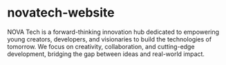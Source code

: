 # novatech-website
NOVA Tech is a forward-thinking innovation hub dedicated to empowering young creators, developers, and visionaries to build the technologies of tomorrow. We focus on creativity, collaboration, and cutting-edge development, bridging the gap between ideas and real-world impact.

